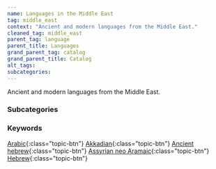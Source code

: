 ```yaml
---
name: Languages in the Middle East
tag: middle_east
context: "Ancient and modern languages from the Middle East."
cleaned_tag: middle_east
parent_tag: language
parent_title: Languages
grand_parent_tag: catalog
grand_parent_title: Catalog
alt_tags: 
subcategories: 
---
```


<div>
Ancient and modern languages from the Middle East.
</div>


### Subcategories


### Keywords
[Arabic]({{site.baseurl}}/catalog/language/middle_east/#arabic){:class="topic-btn"} [Akkadian]({{site.baseurl}}/catalog/language/middle_east/#akkadian){:class="topic-btn"} [Ancient hebrew]({{site.baseurl}}/catalog/language/middle_east/#ancient_hebrew){:class="topic-btn"} [Assyrian neo Aramaic]({{site.baseurl}}/catalog/language/middle_east/#assyrian_neo_aramaic){:class="topic-btn"} [Hebrew]({{site.baseurl}}/catalog/language/middle_east/#hebrew){:class="topic-btn"}
